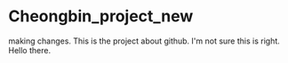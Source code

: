 # Cheongbin_project_new

making changes.
This is the project about github.
I'm not sure this is right. 
Hello there.
